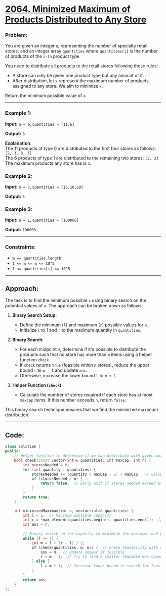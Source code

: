# [2064. Minimized Maximum of Products Distributed to Any Store](https://leetcode.com/problems/minimized-maximum-of-products-distributed-to-any-store/)

### Problem:
You are given an integer `n`, representing the number of specialty retail stores, and an integer array `quantities` where `quantities[i]` is the number of products of the `i-th` product type.

You need to distribute all products to the retail stores following these rules:
- A store can only be given one product type but any amount of it.
- After distribution, let `x` represent the maximum number of products assigned to any store. We aim to minimize `x`.

Return the minimum possible value of `x`.

---

### Example 1:
**Input:** `n = 6`, `quantities = [11,6]`

**Output:** `3`

**Explanation:**  
The 11 products of type 0 are distributed to the first four stores as follows: `[2, 3, 3, 3]`  
The 6 products of type 1 are distributed to the remaining two stores: `[3, 3]`  
The maximum products any store has is `3`.

### Example 2:
**Input:** `n = 7`, `quantities = [15,10,10]`

**Output:** `5`

### Example 3:
**Input:** `n = 1`, `quantities = [100000]`

**Output:** `100000`

---

### Constraints:
- `m == quantities.length`
- `1 <= m <= n <= 10^5`
- `1 <= quantities[i] <= 10^5`

---

## Approach:
The task is to find the minimum possible `x` using binary search on the potential values of `x`. The approach can be broken down as follows:

1. **Binary Search Setup**:
   - Define the minimum (`l`) and maximum (`r`) possible values for `x`.
   - Initialize `l` to 1 and `r` to the maximum quantity in `quantities`.
   
2. **Binary Search**:
   - For each midpoint `m`, determine if it's possible to distribute the products such that no store has more than `m` items using a helper function `check`.
   - If `check` returns `true` (feasible within `n` stores), reduce the upper bound `r` to `m - 1` and update `ans`.
   - Otherwise, increase the lower bound `l` to `m + 1`.

3. **Helper Function (`check`)**:
   - Calculate the number of stores required if each store has at most `maxCap` items. If this number exceeds `n`, return `false`.

This binary search technique ensures that we find the minimized maximum distribution.

---

## Code:

```cpp
class Solution {
public:
    // Helper function to determine if we can distribute with given max capacity
    bool check(const vector<int>& quantities, int maxCap, int n) {
        int storesNeeded = 0;
        for (int quantity : quantities) {
            storesNeeded += (quantity + maxCap - 1) / maxCap;  // Calculate required stores
            if (storesNeeded > n) {
                return false;  // Early exit if stores needed exceed available stores
            }
        }
        return true;
    }

    int minimizedMaximum(int n, vector<int>& quantities) {
        int l = 1;  // Minimum possible capacity
        int r = *max_element(quantities.begin(), quantities.end());  // Maximum capacity
        int ans = r;
        
        // Binary search on the capacity to minimize the maximum load per store
        while (l <= r) {
            int m = l + (r - l) / 2;
            if (check(quantities, m, n)) {  // Check feasibility with current max capacity
                ans = m;  // Update answer if feasible
                r = m - 1;  // Try to find a smaller feasible max capacity
            } else {
                l = m + 1;  // Increase lower bound to search for feasible capacity
            }
        }
        return ans;
    }
};

